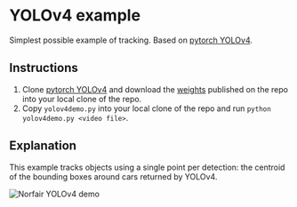 # YOLOv4 example

Simplest possible example of tracking. Based on [pytorch YOLOv4](https://github.com/Tianxiaomo/pytorch-YOLOv4/tree/master).

## Instructions

1. Clone [pytorch YOLOv4](https://github.com/Tianxiaomo/pytorch-YOLOv4/tree/master) and download the [weights](https://drive.google.com/open?id=1wv_LiFeCRYwtpkqREPeI13-gPELBDwuJ) published on the repo into your local clone of the repo.
2. Copy `yolov4demo.py` into your local clone of the repo and run `python yolov4demo.py <video file>`.

## Explanation

This example tracks objects using a single point per detection: the centroid of the bounding boxes around cars returned by YOLOv4.

![Norfair YOLOv4 demo](../../docs/yolo_cars.gif)

